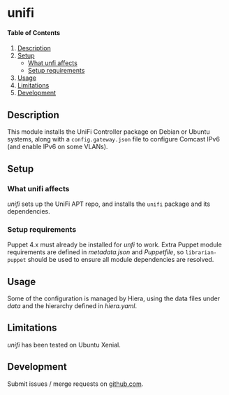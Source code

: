 # unifi

#### Table of Contents

1. [Description](#description)
1. [Setup](#setup)
    * [What unfi affects](#what-unifi-affects)
    * [Setup requirements](#setup-requirements)
1. [Usage](#usage)
1. [Limitations](#limitations)
1. [Development](#development)

## Description

This module installs the UniFi Controller package on Debian or Ubuntu systems, along with a
`config.gateway.json` file to configure Comcast IPv6 (and enable IPv6 on some VLANs).

## Setup

### What unifi affects

*unifi* sets up the UniFi APT repo, and installs the `unifi` package and its dependencies.

### Setup requirements

Puppet 4.x must already be installed for *unfi* to work. Extra Puppet
module requirements are defined in _metadata.json_ and _Puppetfile_, so
`librarian-puppet` should be used to ensure all module dependencies are
resolved.

## Usage

Some of the configuration is managed by Hiera, using the data files under _data_
and the hierarchy defined in _hiera.yaml_.

## Limitations

*unifi* has been tested on Ubuntu Xenial.

## Development

Submit issues / merge requests on
[github.com](https://github.com/scottylogan/muppet-unifi/).





